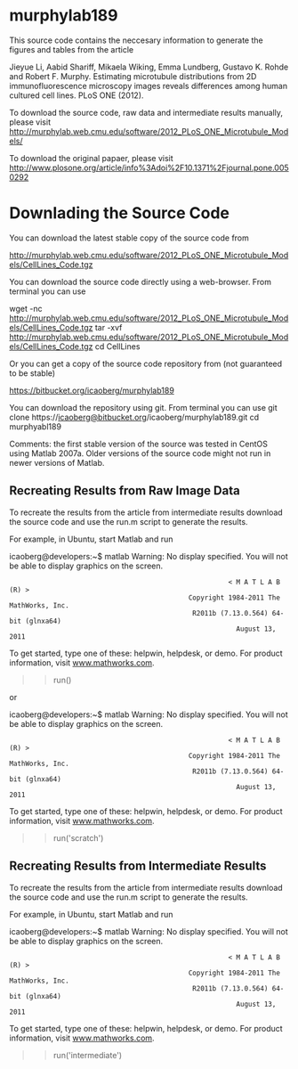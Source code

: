 murphylab189
============

This source code contains the neccesary information to generate the figures and tables from the article

Jieyue Li, Aabid Shariff, Mikaela Wiking, Emma Lundberg, Gustavo K. Rohde and Robert F. Murphy. Estimating microtubule distributions from 2D immunofluorescence microscopy images reveals differences among human cultured cell lines. PLoS ONE (2012).

To download the source code, raw data and intermediate results manually, please visit
http://murphylab.web.cmu.edu/software/2012_PLoS_ONE_Microtubule_Models/

To download the original papaer, please visit
http://www.plosone.org/article/info%3Adoi%2F10.1371%2Fjournal.pone.0050292

Downlading the Source Code
==========================

You can download the latest stable copy of the source code from

http://murphylab.web.cmu.edu/software/2012_PLoS_ONE_Microtubule_Models/CellLines_Code.tgz

You can download the source code directly using a web-browser. From terminal you can use 

wget -nc http://murphylab.web.cmu.edu/software/2012_PLoS_ONE_Microtubule_Models/CellLines_Code.tgz
tar -xvf http://murphylab.web.cmu.edu/software/2012_PLoS_ONE_Microtubule_Models/CellLines_Code.tgz
cd CellLines


Or you can get a copy of the source code repository from (not guaranteed to be stable)

https://bitbucket.org/icaoberg/murphylab189

You can download the repository using git. From terminal you can use
git clone https://icaoberg@bitbucket.org/icaoberg/murphylab189.git
cd murphyabl189

Comments: the first stable version of the source was tested in CentOS using Matlab 2007a. Older versions of the source code might not run in newer versions of Matlab.


Recreating Results from Raw Image Data
--------------------------------------

To recreate the results from the article from intermediate results download the source code and use the run.m script to generate the results.

For example, in Ubuntu, start Matlab and run

icaoberg@developers:~$ matlab
Warning: No display specified.  You will not be able to display graphics on the screen.

                                                           < M A T L A B (R) >
                                                 Copyright 1984-2011 The MathWorks, Inc.
                                                  R2011b (7.13.0.564) 64-bit (glnxa64)
                                                             August 13, 2011

 
To get started, type one of these: helpwin, helpdesk, or demo.
For product information, visit www.mathworks.com.
 
>> run()

or

icaoberg@developers:~$ matlab
Warning: No display specified.  You will not be able to display graphics on the screen.

                                                           < M A T L A B (R) >
                                                 Copyright 1984-2011 The MathWorks, Inc.
                                                  R2011b (7.13.0.564) 64-bit (glnxa64)
                                                             August 13, 2011

 
To get started, type one of these: helpwin, helpdesk, or demo.
For product information, visit www.mathworks.com.
 
>> run('scratch')

Recreating Results from Intermediate Results
---------------------------------------------

To recreate the results from the article from intermediate results download the source code and use the run.m script to generate the results.

For example, in Ubuntu, start Matlab and run

icaoberg@developers:~$ matlab
Warning: No display specified.  You will not be able to display graphics on the screen.

                                                           < M A T L A B (R) >
                                                 Copyright 1984-2011 The MathWorks, Inc.
                                                  R2011b (7.13.0.564) 64-bit (glnxa64)
                                                             August 13, 2011

 
To get started, type one of these: helpwin, helpdesk, or demo.
For product information, visit www.mathworks.com.
 
>> run('intermediate')


